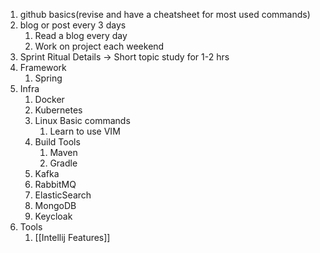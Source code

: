 
1) github basics(revise and have a cheatsheet for most used commands)
2) blog or post every 3 days
	1) Read a blog every day
	2) Work on project each weekend
3) Sprint Ritual Details -> Short topic study for 1-2 hrs
4) Framework
	1) Spring
5) Infra
	1) Docker
	2) Kubernetes
	3) Linux Basic commands
		1) Learn to use VIM
	4) Build Tools
		1) Maven
		2) Gradle
	5) Kafka
	6) RabbitMQ
	7) ElasticSearch
	8) MongoDB
	9) Keycloak
6) Tools
	1) [[Intellij Features]]